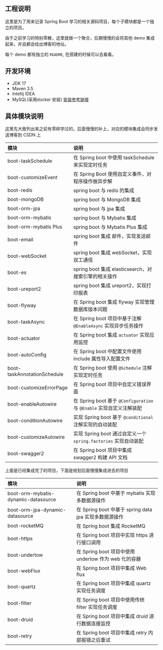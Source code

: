 ## 工程说明

这里是为了用来记录 Spring Boot 学习的相关源码项目，每个子模块都是一个独立的项目。

由于之前学习的特别零散，这里就做一个聚合，后期慢慢的会将其他 demo 集成起来，并且都会给出博客的地址。

每个 demo 都有独立的 `README`, 在搭建的时候可以去看看。

## 开发环境

- JDK 17
- Maven 3.5 
- Intellij IDEA
- MySQL(采用docker 安装) [安装参考链接](https://blog.csdn.net/qq_18948359/article/details/125486934?spm=1001.2014.3001.5502)

## 具体模块说明

这里先大致列出来之前有零碎学过的，后面慢慢的补上，对应的模块集成会同步发送博客到 CSDN 上

| 模块                                  | 说明                                                      |
|:------------------------------------|:--------------------------------------------------------|
| boot-taskSchedule                   | 在 Spring boot 中使用 taskSchedule 来实现定时任务                  |
| boot-customizeEvent                 | 在 Spring Boot 使用自定义事件，对程序操作做异步解                         |
| boot-redis                          | spring boot 与 redis 的集成                                 |
| boot-mongoDB                        | spring boot 与 MongoDB 集成                                |
| boot-orm-jpa                        | spring boot 与 jpa 集成                                    |
| boot-orm-mybatis                    | spring boot 与 Mybatis 集成                                |
| boot-orm-mybatis Plus               | spring boot 与 Mybatis Plus 集成                           |
| boot-email                          | spring boot 集成 邮件，实现发送邮件                                |
| boot-webSocket                      | spring boot 集成 webSocket，实现双工通信                         |
| boot-es                             | spring boot 集成 elasticsearch，对搜索引擎的相关操作                 |
| boot-ureport2                       | spring boot 集成 ureport2，实现打印报表                          |
| boot-flyway                         | 在 Spring boot 集成 flyway 实现管理数据库版本问题                     |
| boot-taskAsync                      | 在 Spring boot 项目中基于注解 `@EnableAsync` 实现异步任务操作           |
| boot-actuator                       | 在 Spring boot 集成 `actuator` 实现应用监控                      |
| boot-autoConfig                     | 在 Spring boot 中配置文件使用 include 属性导入配置文件                  |
| boot-taskAnnotationSchedule         | 在 Spring boot 使用 `@Schedule` 注解实现定时任务                   |
| boot-customizeErrorPage             | 在 Spring boot 项目中自定义错误界面                                |
| boot-enableAutowire                 | 在 Spring boot 基于 `@Configuration` 与 `@Enable` 实现自定义注解装配 |
| boot-conditionAutowire              | 实现 Spring boot 基于 `@conditional` 注解实现的自动装配              |
| boot-customizeAutowire              | 实现 Spring boot 通过自定义一个 `spring.factories`  实现自动装配       |
| boot-swagger2                       | 在 Spring boot 项目中集成 swagger2 构建 API 文档                  |


上面是已经集成完了的项目，下面是规划后面慢慢集成进去的项目

| 模块                                  | 说明                                         |
|:------------------------------------|:-------------------------------------------|
| boot-orm-mybatis-dynamic-datasource | 在 Spring boot 中基于 mybatis 实现多数据源操作         |
| boot-orm-jpa-dynamic-datasource     | 在 Spring boot 中基于 spring data jpa 实现多数据源操作 |
| boot-rocketMQ                       | 在 Spring boot 集成 RocketMQ                  |
| boot-https                          | 在 Spring boot 项目中实现 https 进行接口调用           |
| boot-undertow                       | 在 Spring boot 项目中使用 undertow 作为 web 化的容器   |
| boot-webFlux                        | 在 Spring boot 项目中集成 Web flux               |
| boot-quartz                         | 在 Spring boot 项目中集成 quartz 实现任务调度          |
| boot-filter                         | 在 Spring boot 项目中使用传统 filter 实现任务调度        |
| boot-druid                          | 在 Spring boot 项目中集成 druid 进行数据连接监控         |
| boot-retry                          | 在 Spring boot 项目中集成 retry 内部报错之后重试         |
